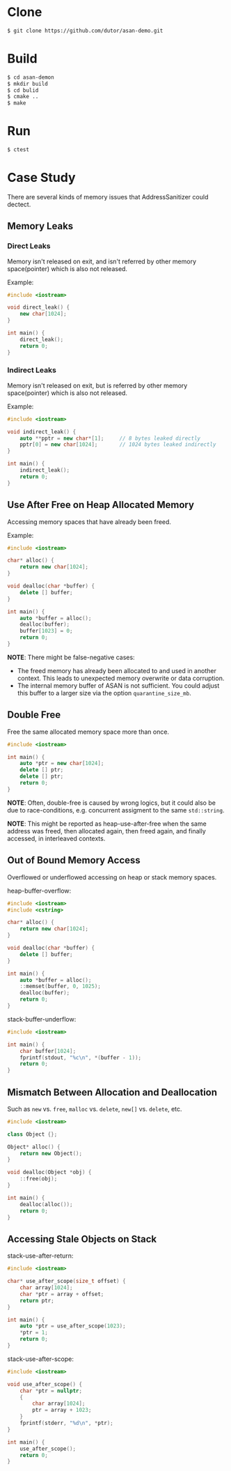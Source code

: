 # Clone

```bash
$ git clone https://github.com/dutor/asan-demo.git
```


# Build
```bash
$ cd asan-demon
$ mkdir build
$ cd bulid
$ cmake ..
$ make
```


# Run

```bash
$ ctest
```


# Case Study

There are several kinds of memory issues that AddressSanitizer could dectect.

## Memory Leaks

### Direct Leaks

Memory isn't released on exit, and isn't referred by other memory space(pointer) which is also not released.

Example:

```cpp
#include <iostream>

void direct_leak() {
    new char[1024];
}

int main() {
    direct_leak();
    return 0;
}
```

### Indirect Leaks

Memory isn't released on exit, but is referred by other memory space(pointer) which is also not released.

Example:

```cpp
#include <iostream>

void indirect_leak() {
    auto **pptr = new char*[1];     // 8 bytes leaked directly
    pptr[0] = new char[1024];       // 1024 bytes leaked indirectly
}

int main() {
    indirect_leak();
    return 0;
}
```

## Use After Free on Heap Allocated Memory

Accessing memory spaces that have already been freed.

Example:

```cpp
#include <iostream>

char* alloc() {
    return new char[1024];
}

void dealloc(char *buffer) {
    delete [] buffer;
}

int main() {
    auto *buffer = alloc();
    dealloc(buffer);
    buffer[1023] = 0;
    return 0;
}
```

**NOTE**: There might be false-negative cases:

  * The freed memory has already been allocated to and used in another context. This leads to unexpected memory overwrite or data corruption.
  * The internal memory buffer of ASAN is not sufficient. You could adjust this buffer to a larger size via the option `quarantine_size_mb`.

## Double Free

Free the same allocated memory space more than once.

```cpp
#include <iostream>

int main() {
    auto *ptr = new char[1024];
    delete [] ptr;
    delete [] ptr;
    return 0;
}
```

**NOTE**: Often, double-free is caused by wrong logics, but it could also be due to race-conditions, e.g. concurrent assigment to the same `std::string`.

**NOTE**: This might be reported as heap-use-after-free when the same address was freed, then allocated again, then freed again, and finally accessed, in interleaved contexts.

## Out of Bound Memory Access

Overflowed or underflowed accessing on heap or stack memory spaces.

heap-buffer-overflow:

```cpp
#include <iostream>
#include <cstring>

char* alloc() {
    return new char[1024];
}

void dealloc(char *buffer) {
    delete [] buffer;
}

int main() {
    auto *buffer = alloc();
    ::memset(buffer, 0, 1025);
    dealloc(buffer);
    return 0;
}
```

stack-buffer-underflow:

```cpp
#include <iostream>

int main() {
    char buffer[1024];
    fprintf(stdout, "%c\n", *(buffer - 1));
    return 0;
}
```


## Mismatch Between Allocation and Deallocation

Such as `new` vs. `free`, `malloc` vs. `delete`, `new[]` vs. `delete`, etc.

```cpp
#include <iostream>

class Object {};

Object* alloc() {
    return new Object();
}

void dealloc(Object *obj) {
    ::free(obj);
}

int main() {
    dealloc(alloc());
    return 0;
}
```

## Accessing Stale Objects on Stack

stack-use-after-return:

```cpp
#include <iostream>

char* use_after_scope(size_t offset) {
    char array[1024];
    char *ptr = array + offset;
    return ptr;
}

int main() {
    auto *ptr = use_after_scope(1023);
    *ptr = 1;
    return 0;
}
```

stack-use-after-scope:

```cpp
#include <iostream>

void use_after_scope() {
    char *ptr = nullptr;
    {
        char array[1024];
        ptr = array + 1023;
    }
    fprintf(stderr, "%d\n", *ptr);
}

int main() {
    use_after_scope();
    return 0;
}
```
